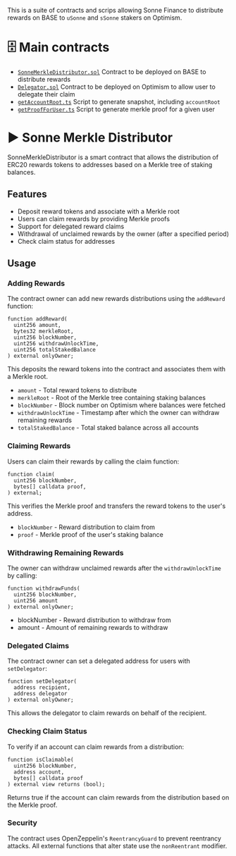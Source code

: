 This is a suite of contracts and scrips allowing Sonne Finance to distribute rewards on BASE to `uSonne` and `sSonne` stakers on Optimism.

# 🗄️ Main contracts
- [`SonneMerkleDistributor.sol`](https://github.com/0xjaki/Sonne-Cross-Chain-Reward-Distribution/blob/main/contracts/SonneMerkleDistributor.sol) Contract to be deployed on BASE to distribute rewards
- [`Delegator.sol`](https://github.com/0xjaki/Sonne-Cross-Chain-Reward-Distribution/blob/main/contracts/Delegator.sol) Contract to be deployed on Optimism to allow user to delegate their claim
- [`getAccountRoot.ts`](https://github.com/0xjaki/Sonne-Cross-Chain-Reward-Distribution/blob/main/scripts/getAccountRoot.ts) Script to generate snapshot, including `accountRoot`
- [`getProofForUser.ts`](https://github.com/0xjaki/Sonne-Cross-Chain-Reward-Distribution/blob/main/scripts/getProofForUser.ts) Script to generate merkle proof for a given user

# ▶️ Sonne Merkle Distributor
SonneMerkleDistributor is a smart contract that allows the distribution of ERC20 rewards tokens to addresses based on a Merkle tree of staking balances.

## Features

- Deposit reward tokens and associate with a Merkle root
- Users can claim rewards by providing Merkle proofs
- Support for delegated reward claims
- Withdrawal of unclaimed rewards by the owner (after a specified period)
- Check claim status for addresses

## Usage
### Adding Rewards
The contract owner can add new rewards distributions using the `addReward` function:

```solidity
function addReward(
  uint256 amount,
  bytes32 merkleRoot,
  uint256 blockNumber, 
  uint256 withdrawUnlockTime,
  uint256 totalStakedBalance
) external onlyOwner;
``` 

This deposits the reward tokens into the contract and associates them with a Merkle root.
- `amount` - Total reward tokens to distribute
- `merkleRoot` - Root of the Merkle tree containing staking balances
- `blockNumber` - Block number on Optimism where balances were fetched
- `withdrawUnlockTime` - Timestamp after which the owner can withdraw remaining rewards
- `totalStakedBalance` - Total staked balance across all accounts

### Claiming Rewards
Users can claim their rewards by calling the claim function:

```solidity
function claim(
  uint256 blockNumber,
  bytes[] calldata proof, 
) external;
``` 

This verifies the Merkle proof and transfers the reward tokens to the user's address.
- `blockNumber` - Reward distribution to claim from
- `proof` - Merkle proof of the user's staking balance

### Withdrawing Remaining Rewards
The owner can withdraw unclaimed rewards after the `withdrawUnlockTime` by calling:

```solidity
function withdrawFunds(
  uint256 blockNumber,
  uint256 amount
) external onlyOwner;
``` 

- blockNumber - Reward distribution to withdraw from
- amount - Amount of remaining rewards to withdraw

### Delegated Claims
The contract owner can set a delegated address for users with `setDelegator`:

```solidity
function setDelegator(
  address recipient,
  address delegator  
) external onlyOwner;
``` 

This allows the delegator to claim rewards on behalf of the recipient.

### Checking Claim Status
To verify if an account can claim rewards from a distribution:

```solidity
function isClaimable(
  uint256 blockNumber,
  address account,
  bytes[] calldata proof  
) external view returns (bool);
``` 
Returns true if the account can claim rewards from the distribution based on the Merkle proof.

### Security
The contract uses OpenZeppelin's `ReentrancyGuard` to prevent reentrancy attacks. All external functions that alter state use the `nonReentrant` modifier.
